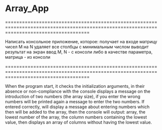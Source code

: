# Array_App

==========================================================================================================================================

Написать консольное приложение, которое:
получает на входе матрицу чисел M на N
удаляет все столбцы с минимальным числом
выводит результат на экран
ввод M, N - с консоли либо в качестве параметра,  матрица - из консоли

==========================================================================================================================================

When the program start, it checks the initialization arguments, in their absence or non-compliance with the console displays a message on the introduction of two numbers (the array size), if you enter the wrong numbers will be printed again a message to enter the two numbers. If entered correctly, will display a message about entering numbers which then will be added to the array, then the console will output: array, the lowest number of the array, the column numbers containing the lowest value, then displays an array of columns without having the lowest value.
